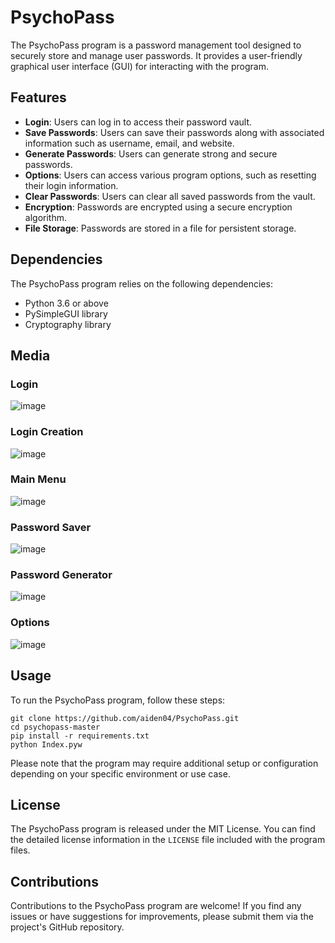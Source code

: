 # PsychoPass

The PsychoPass program is a password management tool designed to securely store and manage user passwords. It provides a user-friendly graphical user interface (GUI) for interacting with the program.

## Features

- **Login**: Users can log in to access their password vault.
- **Save Passwords**: Users can save their passwords along with associated information such as username, email, and website.
- **Generate Passwords**: Users can generate strong and secure passwords.
- **Options**: Users can access various program options, such as resetting their login information.
- **Clear Passwords**: Users can clear all saved passwords from the vault.
- **Encryption**: Passwords are encrypted using a secure encryption algorithm.
- **File Storage**: Passwords are stored in a file for persistent storage.

## Dependencies

The PsychoPass program relies on the following dependencies:

- Python 3.6 or above
- PySimpleGUI library
- Cryptography library

## Media
### Login
![image](https://github.com/aiden04/PsychoPass/assets/9298623/b1d7a129-c5eb-456f-a02e-0ce80b27ca4b)
### Login Creation
![image](https://github.com/aiden04/PsychoPass/assets/9298623/e277ec83-f75b-45e3-bd25-2ff78497db99)
### Main Menu
![image](https://github.com/aiden04/PsychoPass/assets/9298623/6cd9a493-54d8-46a5-8d58-0f1e1329e313)
### Password Saver
![image](https://github.com/aiden04/PsychoPass/assets/9298623/a1a847e7-e5c1-490b-9d40-98e30786ce7b)
### Password Generator
![image](https://github.com/aiden04/PsychoPass/assets/9298623/f053078a-1d4a-4f6e-8937-2415c5bc479e)
### Options
![image](https://github.com/aiden04/PsychoPass/assets/9298623/1157eaca-2dbe-4a95-8b36-b24747ee2a29)

## Usage

To run the PsychoPass program, follow these steps:
```batch
git clone https://github.com/aiden04/PsychoPass.git
cd psychopass-master
pip install -r requirements.txt
python Index.pyw
```

Please note that the program may require additional setup or configuration depending on your specific environment or use case.

## License

The PsychoPass program is released under the MIT License. You can find the detailed license information in the `LICENSE` file included with the program files.

## Contributions

Contributions to the PsychoPass program are welcome! If you find any issues or have suggestions for improvements, please submit them via the project's GitHub repository.
